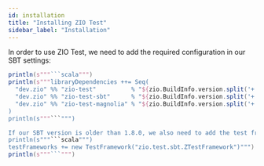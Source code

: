 ```yaml
---
id: installation
title: "Installing ZIO Test"
sidebar_label: "Installation"
---
```


In order to use ZIO Test, we need to add the required configuration in our SBT settings:

```scala mdoc:passthrough
println(s"""```scala""")
println(s"""libraryDependencies ++= Seq(
  "dev.zio" %% "zio-test"          % "${zio.BuildInfo.version.split('+').head}" % Test,
  "dev.zio" %% "zio-test-sbt"      % "${zio.BuildInfo.version.split('+').head}" % Test,
  "dev.zio" %% "zio-test-magnolia" % "${zio.BuildInfo.version.split('+').head}" % Test
)
println(s"""```""")

If our SBT version is older than 1.8.0, we also need to add the test framework manually:
println(s"""```scala""")
testFrameworks += new TestFramework("zio.test.sbt.ZTestFramework")""")
println(s"""```""")
```
